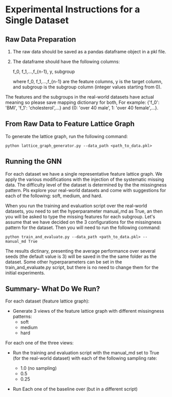 
# Experimental Instructions for a Single Dataset
## Raw Data Preparation
1. The raw data should be saved as a pandas dataframe object in a pkl file.
2. The dataframe should have the following columns:

    f_0, f_1,...,f_{n-1}, y, subgroup

    where f_0, f_1,...,f_{n-1} are the feature columns, y is the target column, and subgroup is the subgroup column 
(integer values starting from 0).

The features and the subgroups in the real-world datasets have actual meaning so please save mapping dictionary for both, 
For example: {'f_0': 'BMI', 'f_1': 'cholesterol',...} and {0: 'over 40 male', 1: 'over 40 female',...}.

## From Raw Data to Feature Lattice Graph
To generate the lattice graph, run the following command:

```python lattice_graph_generator.py --data_path <path_to_data.pkl>```


## Running the GNN
For each dataset we have a single representative feature lattice graph. We apply the various modifications
with the injection of the systematic missing data. The difficulty level of the dataset is determined by the
the missingness pattern. Pls explore your real-world datasets and come with suggestions for each of the following:
soft, medium, and hard.

When you run the training and evaluation script over the real-world datasets, you need to set the 
hyperparameter manual_md as True, an then you will be asked to type the missing features  for each subgroup.
Let's assume that we have decided on the 3 configurations for the missingness pattern for the dataset.
Then you will need to run the following command:

```python train_and_evaluate.py --data_path <path_to_data.pkl> --manual_md True```

The results dictinary, presenting the average performance over several seeds (the default value is 3)
will be saved in the the same folder as the dataset.
Some other hyperparameters can be set in the train_and_evaluate.py script, but there is
no need to change them for the initial experiments.

## Summary- What Do We Run? 
For each dataset (feature lattice graph):

- Generate 3 views of the feature lattice graph with different missingness patterns:
    - soft
    - medium
    - hard

For each one of the three views:
- Run the training and evaluation script with the manual_md set to True (for the real-world 
dataset) with each of the following sampling rate:
    - 1.0 (no sampling)
    - 0.5 
    - 0.25

- Run Each one of the baseline over (but in a different script)